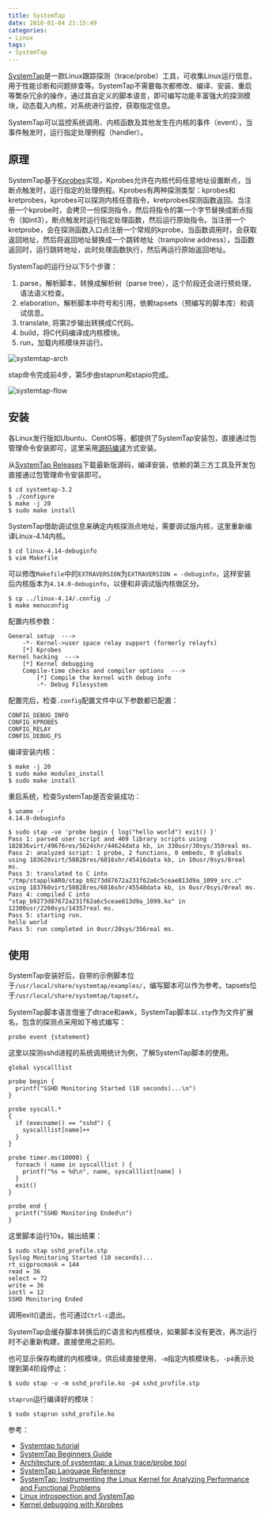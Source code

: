 ```yaml
---
title: SystemTap
date: 2018-01-04 21:15:49
categories:
- Linux
tags:
- SystemTap
---
```



[SystemTap](https://sourceware.org/systemtap/wiki)是一款Linux跟踪探测（trace/probe）工具，可收集Linux运行信息，用于性能诊断和问题排查等。SystemTap不需要每次都修改、编译、安装、重启等繁杂冗余的操作，通过其自定义的脚本语言，即可编写功能丰富强大的探测模块，动态载入内核，对系统进行监控，获取指定信息。

SystemTap可以监控系统调用、内核函数及其他发生在内核的事件（event），当事件触发时，运行指定处理例程（handler）。

<!-- more -->

## 原理

SystemTap基于[Kprobes](https://www.kernel.org/doc/Documentation/kprobes.txt)实现，Kprobes允许在内核代码任意地址设置断点，当断点触发时，运行指定的处理例程。Kprobes有两种探测类型：kprobes和kretprobes，kprobes可以探测内核任意指令，kretprobes探测函数返回。当注册一个kprobe时，会拷贝一份探测指令，然后将指令的第一个字节替换成断点指令（如int3），断点触发时运行指定处理函数，然后运行原始指令。当注册一个kretprobe，会在探测函数入口点注册一个常规的kprobe，当函数调用时，会获取返回地址，然后将返回地址替换成一个跳转地址（trampoline address），当函数返回时，运行跳转地址，此时处理函数执行，然后再运行原始返回地址。

SystemTap的运行分以下5个步骤：

1. parse，解析脚本，转换成解析树（parse tree），这个阶段还会进行预处理，语法语义检查。
2. elaboration，解析脚本中符号和引用，依赖tapsets（预编写的脚本库）和调试信息。
3. translate, 将第2步输出转换成C代码。
4. build，将C代码编译成内核模块。
5. run，加载内核模块并运行。

![systemtap-arch](http://7xtc3e.com1.z0.glb.clouddn.com/systemtap/systemtap-arch.png)

stap命令完成前4步，第5步由staprun和stapio完成。

![systemtap-flow](http://7xtc3e.com1.z0.glb.clouddn.com/systemtap/systemtap-flow.png)

## 安装

各Linux发行版如Ubuntu、CentOS等，都提供了SystemTap安装包，直接通过包管理命令安装即可，这里采用[源码编译](https://sourceware.org/git/?p=systemtap.git;a=blob_plain;f=README;hb=HEAD)方式安装。

从[SystemTap Releases](https://sourceware.org/systemtap/wiki/SystemTapReleases)下载最新版源码，编译安装，依赖的第三方工具及开发包直接通过包管理命令安装即可。

```
$ cd systemtap-3.2
$ ./configure
$ make -j 20
$ sudo make install
```

SystemTap借助调试信息来确定内核探测点地址，需要调试版内核，这里重新编译Linux-4.14内核。

```
$ cd linux-4.14-debuginfo
$ vim Makefile
```

可以修改`Makefile`中的`EXTRAVERSION`为`EXTRAVERSION = -debuginfo`，这样安装后内核版本为`4.14.0-debuginfo`，以便和非调试版内核做区分。

```
$ cp ../linux-4.14/.config ./
$ make menuconfig
```

配置内核参数：

```
General setup  --->
    -*- Kernel->user space relay support (formerly relayfs)
    [*] Kprobes
Kernel hacking  ---> 
    [*] Kernel debugging
    Compile-time checks and compiler options  --->
        [*] Compile the kernel with debug info
        -*- Debug Filesystem
```

配置完后，检查`.config`配置文件中以下参数都已配置：

```
CONFIG_DEBUG_INFO
CONFIG_KPROBES
CONFIG_RELAY
CONFIG_DEBUG_FS
```

编译安装内核：

```
$ make -j 20
$ sudo make modules_install
$ sudo make install
```

重启系统，检查SystemTap是否安装成功：

```
$ uname -r
4.14.0-debuginfo

$ sudo stap -ve 'probe begin { log("hello world") exit() }'
Pass 1: parsed user script and 469 library scripts using 182836virt/49676res/5624shr/44624data kb, in 330usr/30sys/350real ms.
Pass 2: analyzed script: 1 probe, 2 functions, 0 embeds, 0 globals using 183628virt/50828res/6016shr/45416data kb, in 10usr/0sys/8real ms.
Pass 3: translated to C into "/tmp/stapplkAR0/stap_b9273d87672a231f62a6c5ceae813d9a_1099_src.c" using 183760virt/50828res/6016shr/45548data kb, in 0usr/0sys/0real ms.
Pass 4: compiled C into "stap_b9273d87672a231f62a6c5ceae813d9a_1099.ko" in 12300usr/2260sys/14357real ms.
Pass 5: starting run.
hello world
Pass 5: run completed in 0usr/20sys/356real ms.
```

## 使用

SystemTap安装好后，自带的示例脚本位于`/usr/local/share/systemtap/examples/`，编写脚本可以作为参考。tapsets位于`/usr/local/share/systemtap/tapset/`。

SystemTap脚本语言借鉴了dtrace和awk，SystemTap脚本以`.stp`作为文件扩展名，包含的探测点采用如下格式编写：

```
probe event {statement}
```

这里以探测sshd进程的系统调用统计为例，了解SystemTap脚本的使用。

```
global syscalllist

probe begin {
  printf("SSHD Monitoring Started (10 seconds)...\n")
}

probe syscall.*
{
  if (execname() == "sshd") {
    syscalllist[name]++
  }
}

probe timer.ms(10000) {
  foreach ( name in syscalllist ) {
    printf("%s = %d\n", name, syscalllist[name] )
  }
  exit()
}

probe end {
  printf("SSHD Monitoring Ended\n")
}
```

这里脚本运行10s，输出结果：

```
$ sudo stap sshd_profile.stp
Syslog Monitoring Started (10 seconds)...           
rt_sigprocmask = 144                                
read = 36                                           
select = 72                                         
write = 36                                          
ioctl = 12
SSHD Monitoring Ended
```

调用exit()退出，也可通过`Ctrl-c`退出。

SystemTap会缓存脚本转换后的C语言和内核模块，如果脚本没有更改，再次运行时不必重新构建，直接使用之前的。

也可显示保存构建的内核模块，供后续直接使用，`-m`指定内核模块名，`-p4`表示处理到第4阶段停止：

```
$ sudo stap -v -m sshd_profile.ko -p4 sshd_profile.stp
```

`staprun`运行编译好的模块：

```
$ sudo staprun sshd_profile.ko
```

参考：

* [Systemtap tutorial](https://sourceware.org/systemtap/tutorial.pdf)
* [SystemTap Beginners Guide](https://sourceware.org/systemtap/SystemTap_Beginners_Guide.pdf)
* [Architecture of systemtap: a Linux trace/probe tool](https://sourceware.org/systemtap/archpaper.pdf)
* [SystemTap Language Reference](https://sourceware.org/systemtap/langref.pdf)
* [SystemTap: Instrumenting the Linux Kernel for Analyzing Performance and Functional Problems](http://www.redbooks.ibm.com/redpapers/pdfs/redp4469.pdf)
* [Linux introspection and SystemTap](https://www.ibm.com/developerworks/library/l-systemtap/index.html)
* [Kernel debugging with Kprobes](https://www.ibm.com/developerworks/library/l-kprobes/index.html)
